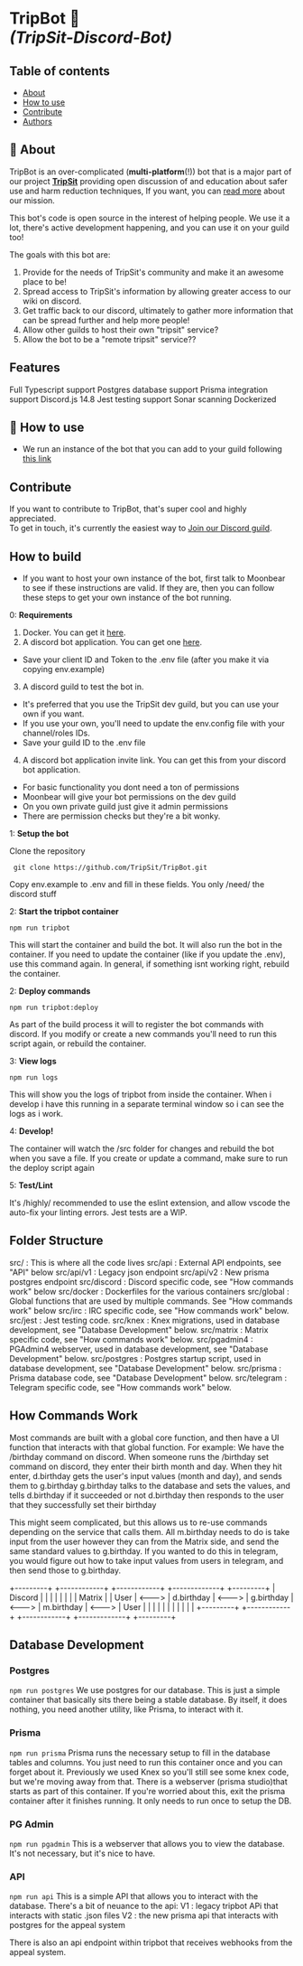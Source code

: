 # TripBot 🤖 <br>*(TripSit-Discord-Bot)*

## Table of contents 
+ [About](#about)
+ [How to use](#how-to-use)
+ [Contribute](#contribute)
+ [Authors](#contributors)


## 🧐 About
TripBot is an over-complicated (**multi-platform**(!)) bot that is a major part of our project **[TripSit](https://tripsit.me)** providing open discussion of and education about safer use and harm reduction techniques, If you want, you can [read more](https://tripsit.me/about/) about our mission. 

This bot's code is open source in the interest of helping people. We use it a lot, there's active development happening, and you can use it on your guild too!

The goals with this bot are:
1) Provide for the needs of TripSit's community and make it an awesome place to be!
2) Spread access to TripSit's information by allowing greater access to our wiki on discord.
3) Get traffic back to our discord, ultimately to gather more information that can be spread further and help more people!
4) Allow other guilds to host their own "tripsit" service?
5) Allow the bot to be a "remote tripsit" service??

## Features
Full Typescript support
Postgres database support
Prisma integration support
Discord.js 14.8
Jest testing support
Sonar scanning
Dockerized

## 🎈 How to use 
+ We run an instance of the bot that you can add to your guild following [this link](https://discord.com/api/oauth2/authorize?client_id=957780726806380545&permissions=18432&scope=bot%20applications.commands)

## Contribute

If you want to contribute to TripBot, that's super cool and highly appreciated.<br>To get in touch, it's currently the easiest way to [Join our Discord guild](https://discord.gg/tripsit). 

## How to build
+ If you want to host your own instance of the bot, first talk to Moonbear to see if these instructions are valid. If they are, then you can follow these steps to get your own instance of the bot running.

0: **Requirements**
1) Docker. You can get it [here](https://www.docker.com/products/docker-desktop).
2) A discord bot application. You can get one [here](https://discord.com/developers/applications).
- Save your client ID and Token to the .env file (after you make it via copying env.example)
3) A discord guild to test the bot in. 
- It's preferred that you use the TripSit dev guild, but you can use your own if you want.
- If you use your own, you'll need to update the env.config file with your channel/roles IDs.
- Save your guild ID to the .env file
4) A discord bot application invite link. You can get this from your discord bot application.
- For basic functionality you dont need a ton of permissions
- Moonbear will give your bot permissions on the dev guild
- On you own private guild just give it admin permissions
- There are permission checks but they're a bit wonky.

1: **Setup the bot**

Clone the repository

``` git clone https://github.com/TripSit/TripBot.git```

Copy env.example to .env and fill in these fields. You only /need/ the discord stuff

2: **Start the tripbot container** 

```npm run tripbot```

This will start the container and build the bot. It will also run the bot in the container.
If you need to update the container (like if you update the .env), use this command again.
In general, if something isnt working right, rebuild the container.

2: **Deploy commands**

```npm run tripbot:deploy```

As part of the build process it will  to register the bot commands with discord.
If you modify or create a new commands you'll need to run this script again, or rebuild the container.

3: **View logs**

```npm run logs```

This will show you the logs of tripbot from inside the container.
When i develop i have this running in a separate terminal window so i can see the logs as i work.

4: **Develop!**

The container will watch the /src folder for changes and rebuild the bot when you save a file.
If you create or update a command, make sure to run the deploy script again

5: **Test/Lint**

It's /highly/ recommended to use the eslint extension, and allow vscode the auto-fix your linting errors.
Jest tests are a WIP.

## Folder Structure ##
src/         : This is where all the code lives
src/api      : External API endpoints, see "API" below
src/api/v1   : Legacy json endpoint
src/api/v2   : New prisma postgres endpoint
src/discord  : Discord specific code, see "How commands work" below
src/docker   : Dockerfiles for the various containers
src/global   : Global functions that are used by multiple commands. See "How commands work" below
src/irc      : IRC specific code, see "How commands work" below.
src/jest     : Jest testing code.
src/knex     : Knex migrations, used in database development, see "Database Development" below.
src/matrix   : Matrix specific code, see "How commands work" below.
src/pgadmin4 : PGAdmin4 webserver, used in database development, see "Database Development" below.
src/postgres : Postgres startup script, used in database development, see "Database Development" below.
src/prisma   : Prisma database code, see "Database Development" below.
src/telegram : Telegram specific code, see "How commands work" below.

## How Commands Work
Most commands are built with a global core function, and then have a UI function that interacts with that global function.
For example: We have the /birthday command on discord.
When someone runs the /birthday set command on discord, they enter their birth month and day.
When they hit enter, d.birthday gets the user's input values (month and day), and sends them to g.birthday
g.birthday talks to the database and sets the values, and tells d.birthday if it succeeded or not
d.birthday then responds to the user that they successfully set their birthday

This might seem complicated, but this allows us to re-use commands depending on the service that calls them.
All m.birthday needs to do is take input from the user however they can from the Matrix side, and send the same standard values to g.birthday.
If you wanted to do this in telegram, you would figure out how to take input values from users in telegram, and then send those to g.birthday.

+---------+       +------------+       +------------+       +-------------+       +---------+
| Discord |       |            |       |            |       |             |       | Matrix  |
|  User   | <---> | d.birthday | <---> | g.birthday | <---> |  m.birthday | <---> |  User   |
|         |       |            |       |            |       |             |       |         |
+---------+       +------------+       +------------+       +-------------+       +---------+

## Database Development ##

### Postgres ###
```npm run postgres```
We use postgres for our database.
This is just a simple container that basically sits there being a stable database.
By itself, it does nothing, you need another utility, like Prisma, to interact with it.

### Prisma ###
```npm run prisma```
Prisma runs the necessary setup to fill in the database tables and columns.
You just need to run this container once and you can forget about it.
Previously we used Knex so you'll still see some knex code, but we're moving away from that.
There is a webserver (prisma studio)that starts as part of this container.
If you're worried about this, exit the prisma container after it finishes running.
It only needs to run once to setup the DB.

### PG Admin ###
```npm run pgadmin```
This is a webserver that allows you to view the database.
It's not necessary, but it's nice to have.

### API ###
```npm run api```
This is a simple API that allows you to interact with the database.
There's a bit of neuance to the api:
V1 : legacy tripbot APi that interacts with static .json files
V2 : the new prisma api that interacts with postgres for the appeal system

There is also an api endpoint within tripbot that receives webhooks from the appeal system.